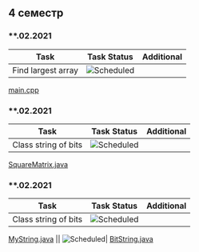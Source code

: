 ## 4 семестр



### **.02.2021
| Task | Task Status| Additional |
| -------- | -------- | --------| 
| Find largest array | ![Scheduled](https://github.com/AnzhelikaKravchuk/.NET-Training.-Spring-2019/blob/master/Pictures/icons-ok.png)|
[main.cpp](https://github.com/PavelShvedkov/PM.ShvedkovPavel/blob/master/semester-4/Lab1Task4(findLargestArray)/Main.java)



### **.02.2021
| Task | Task Status| Additional |
| -------- | -------- | --------| 
| Class string of bits| ![Scheduled](https://github.com/AnzhelikaKravchuk/.NET-Training.-Spring-2019/blob/master/Pictures/icons-inprogress.png)|
[SquareMatrix.java](https://github.com/PavelShvedkov/PM.ShvedkovPavel/blob/master/semester-4/Lab2Task3(determinant)/SquareMatrix.java)



### **.02.2021
| Task | Task Status| Additional |
| -------- | -------- | --------| 
| Class string of bits| ![Scheduled](https://github.com/AnzhelikaKravchuk/.NET-Training.-Spring-2019/blob/master/Pictures/icons-inprogress.png)|
[MyString.java](https://github.com/PavelShvedkov/PM.ShvedkovPavel/blob/master/semester-4/Lab3task6(bitString)/MyString.java)
|| ![Scheduled](https://github.com/AnzhelikaKravchuk/.NET-Training.-Spring-2019/blob/master/Pictures/icons-inprogress.png)|
[BitString.java](https://github.com/PavelShvedkov/PM.ShvedkovPavel/blob/master/semester-4/Lab3task6(bitString)/BitString.java)

